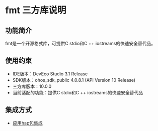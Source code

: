 # fmt 三方库说明
## 功能简介
fmt是一个开源格式库，可提供C stdio和C ++ iostreams的快速安全替代品。
## 使用约束
- IDE版本：DevEco Studio 3.1 Release
- SDK版本：ohos_sdk_public 4.0.8.1 (API Version 10 Release)
- 三方库版本：10.0.0
- 当前适配的功能：提供C stdio和C ++ iostreams的快速安全替代品

## 集成方式
+ [应用hap包集成](docs/hap_integrate.md)
